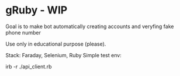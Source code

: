 # gRuby - WIP

Goal is to make bot automatically creating accounts and veryfing fake phone number 

Use only in educational purpose (please).




Stack: Faraday, Selenium, Ruby
Simple test env:

irb -r ./api_client.rb
